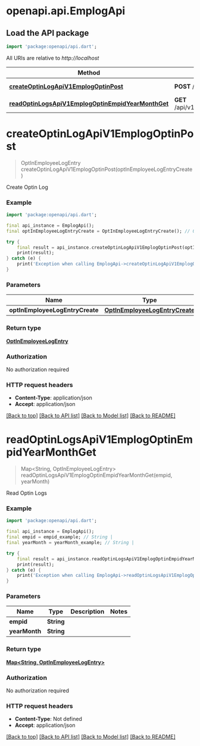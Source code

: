 # openapi.api.EmplogApi

## Load the API package
```dart
import 'package:openapi/api.dart';
```

All URIs are relative to *http://localhost*

Method | HTTP request | Description
------------- | ------------- | -------------
[**createOptinLogApiV1EmplogOptinPost**](EmplogApi.md#createoptinlogapiv1emplogoptinpost) | **POST** /api/v1/emplog/optin | Create Optin Log
[**readOptinLogsApiV1EmplogOptinEmpidYearMonthGet**](EmplogApi.md#readoptinlogsapiv1emplogoptinempidyearmonthget) | **GET** /api/v1/emplog/optin/{empid}/{yearMonth} | Read Optin Logs


# **createOptinLogApiV1EmplogOptinPost**
> OptInEmployeeLogEntry createOptinLogApiV1EmplogOptinPost(optInEmployeeLogEntryCreate)

Create Optin Log

### Example
```dart
import 'package:openapi/api.dart';

final api_instance = EmplogApi();
final optInEmployeeLogEntryCreate = OptInEmployeeLogEntryCreate(); // OptInEmployeeLogEntryCreate | 

try {
    final result = api_instance.createOptinLogApiV1EmplogOptinPost(optInEmployeeLogEntryCreate);
    print(result);
} catch (e) {
    print('Exception when calling EmplogApi->createOptinLogApiV1EmplogOptinPost: $e\n');
}
```

### Parameters

Name | Type | Description  | Notes
------------- | ------------- | ------------- | -------------
 **optInEmployeeLogEntryCreate** | [**OptInEmployeeLogEntryCreate**](OptInEmployeeLogEntryCreate.md)|  | 

### Return type

[**OptInEmployeeLogEntry**](OptInEmployeeLogEntry.md)

### Authorization

No authorization required

### HTTP request headers

 - **Content-Type**: application/json
 - **Accept**: application/json

[[Back to top]](#) [[Back to API list]](../README.md#documentation-for-api-endpoints) [[Back to Model list]](../README.md#documentation-for-models) [[Back to README]](../README.md)

# **readOptinLogsApiV1EmplogOptinEmpidYearMonthGet**
> Map<String, OptInEmployeeLogEntry> readOptinLogsApiV1EmplogOptinEmpidYearMonthGet(empid, yearMonth)

Read Optin Logs

### Example
```dart
import 'package:openapi/api.dart';

final api_instance = EmplogApi();
final empid = empid_example; // String | 
final yearMonth = yearMonth_example; // String | 

try {
    final result = api_instance.readOptinLogsApiV1EmplogOptinEmpidYearMonthGet(empid, yearMonth);
    print(result);
} catch (e) {
    print('Exception when calling EmplogApi->readOptinLogsApiV1EmplogOptinEmpidYearMonthGet: $e\n');
}
```

### Parameters

Name | Type | Description  | Notes
------------- | ------------- | ------------- | -------------
 **empid** | **String**|  | 
 **yearMonth** | **String**|  | 

### Return type

[**Map<String, OptInEmployeeLogEntry>**](OptInEmployeeLogEntry.md)

### Authorization

No authorization required

### HTTP request headers

 - **Content-Type**: Not defined
 - **Accept**: application/json

[[Back to top]](#) [[Back to API list]](../README.md#documentation-for-api-endpoints) [[Back to Model list]](../README.md#documentation-for-models) [[Back to README]](../README.md)


